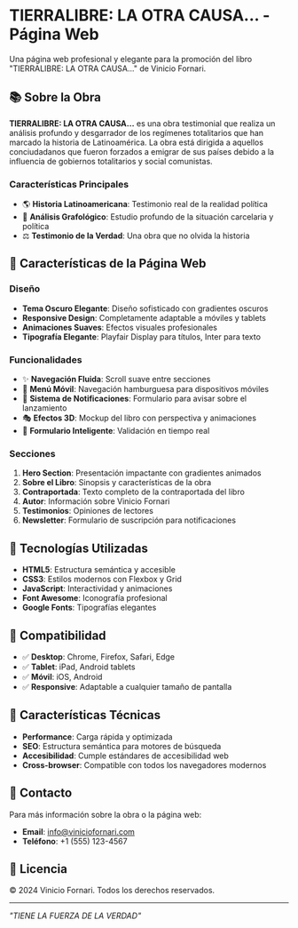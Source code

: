 # TIERRALIBRE: LA OTRA CAUSA... - Página Web

Una página web profesional y elegante para la promoción del libro "TIERRALIBRE: LA OTRA CAUSA..." de Vinicio Fornari.

## 📚 Sobre la Obra

**TIERRALIBRE: LA OTRA CAUSA...** es una obra testimonial que realiza un análisis profundo y desgarrador de los regímenes totalitarios que han marcado la historia de Latinoamérica. La obra está dirigida a aquellos conciudadanos que fueron forzados a emigrar de sus países debido a la influencia de gobiernos totalitarios y social comunistas.

### Características Principales
- 🌎 **Historia Latinoamericana**: Testimonio real de la realidad política
- 📖 **Análisis Grafológico**: Estudio profundo de la situación carcelaria y política
- ⚖️ **Testimonio de la Verdad**: Una obra que no olvida la historia

## 🎨 Características de la Página Web

### Diseño
- **Tema Oscuro Elegante**: Diseño sofisticado con gradientes oscuros
- **Responsive Design**: Completamente adaptable a móviles y tablets
- **Animaciones Suaves**: Efectos visuales profesionales
- **Tipografía Elegante**: Playfair Display para títulos, Inter para texto

### Funcionalidades
- ✨ **Navegación Fluida**: Scroll suave entre secciones
- 📱 **Menú Móvil**: Navegación hamburguesa para dispositivos móviles
- 🔔 **Sistema de Notificaciones**: Formulario para avisar sobre el lanzamiento
- 🎭 **Efectos 3D**: Mockup del libro con perspectiva y animaciones
- 📧 **Formulario Inteligente**: Validación en tiempo real

### Secciones
1. **Hero Section**: Presentación impactante con gradientes animados
2. **Sobre el Libro**: Sinopsis y características de la obra
3. **Contraportada**: Texto completo de la contraportada del libro
4. **Autor**: Información sobre Vinicio Fornari
5. **Testimonios**: Opiniones de lectores
6. **Newsletter**: Formulario de suscripción para notificaciones

## 🚀 Tecnologías Utilizadas

- **HTML5**: Estructura semántica y accesible
- **CSS3**: Estilos modernos con Flexbox y Grid
- **JavaScript**: Interactividad y animaciones
- **Font Awesome**: Iconografía profesional
- **Google Fonts**: Tipografías elegantes

## 📱 Compatibilidad

- ✅ **Desktop**: Chrome, Firefox, Safari, Edge
- ✅ **Tablet**: iPad, Android tablets
- ✅ **Móvil**: iOS, Android
- ✅ **Responsive**: Adaptable a cualquier tamaño de pantalla

## 🎯 Características Técnicas

- **Performance**: Carga rápida y optimizada
- **SEO**: Estructura semántica para motores de búsqueda
- **Accesibilidad**: Cumple estándares de accesibilidad web
- **Cross-browser**: Compatible con todos los navegadores modernos

## 📧 Contacto

Para más información sobre la obra o la página web:
- **Email**: info@viniciofornari.com
- **Teléfono**: +1 (555) 123-4567

## 📄 Licencia

© 2024 Vinicio Fornari. Todos los derechos reservados.

---

*"TIENE LA FUERZA DE LA VERDAD"*
